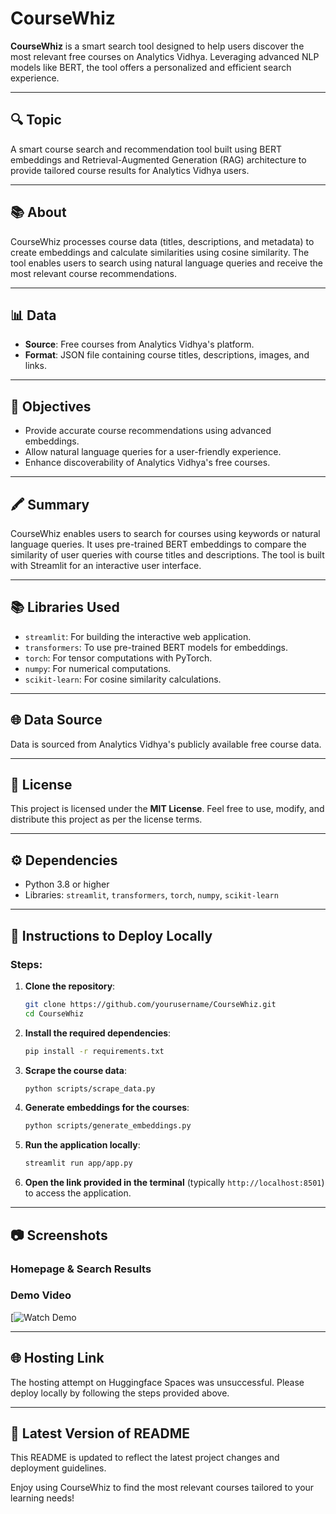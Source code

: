 # CourseWhiz

**CourseWhiz** is a smart search tool designed to help users discover the most relevant free courses on Analytics Vidhya. Leveraging advanced NLP models like BERT, the tool offers a personalized and efficient search experience.

---

## 🔍 Topic
A smart course search and recommendation tool built using BERT embeddings and Retrieval-Augmented Generation (RAG) architecture to provide tailored course results for Analytics Vidhya users.

---

## 📚 About
CourseWhiz processes course data (titles, descriptions, and metadata) to create embeddings and calculate similarities using cosine similarity. The tool enables users to search using natural language queries and receive the most relevant course recommendations.

---

## 📊 Data
- **Source**: Free courses from Analytics Vidhya's platform.
- **Format**: JSON file containing course titles, descriptions, images, and links.

---

## 🎯 Objectives
- Provide accurate course recommendations using advanced embeddings.
- Allow natural language queries for a user-friendly experience.
- Enhance discoverability of Analytics Vidhya's free courses.

---

## 🖍️ Summary
CourseWhiz enables users to search for courses using keywords or natural language queries. It uses pre-trained BERT embeddings to compare the similarity of user queries with course titles and descriptions. The tool is built with Streamlit for an interactive user interface.

---

## 📚 Libraries Used
- `streamlit`: For building the interactive web application.
- `transformers`: To use pre-trained BERT models for embeddings.
- `torch`: For tensor computations with PyTorch.
- `numpy`: For numerical computations.
- `scikit-learn`: For cosine similarity calculations.

---

## 🌐 Data Source
Data is sourced from Analytics Vidhya's publicly available free course data.

---

## 📜 License
This project is licensed under the **MIT License**. Feel free to use, modify, and distribute this project as per the license terms.

---

## ⚙️ Dependencies
- Python 3.8 or higher
- Libraries: `streamlit`, `transformers`, `torch`, `numpy`, `scikit-learn`

---

## 🚀 Instructions to Deploy Locally

### Steps:

1. **Clone the repository**:
   ```bash
   git clone https://github.com/yourusername/CourseWhiz.git
   cd CourseWhiz
   ```

2. **Install the required dependencies**:
   ```bash
   pip install -r requirements.txt
   ```

3. **Scrape the course data**:
   ```bash
   python scripts/scrape_data.py
   ```

4. **Generate embeddings for the courses**:
   ```bash
   python scripts/generate_embeddings.py
   ```

5. **Run the application locally**:
   ```bash
   streamlit run app/app.py
   ```

6. **Open the link provided in the terminal** (typically `http://localhost:8501`) to access the application.

---

## 📷 Screenshots
### Homepage & Search Results

### Demo Video
[![Watch Demo](https://github.com/user-attachments/assets/ebdd2b9f-10d2-4c22-a814-4c5177a81d46)



---

## 🌐 Hosting Link
The hosting attempt on Huggingface Spaces was unsuccessful. Please deploy locally by following the steps provided above.

---

## 📆 Latest Version of README
This README is updated to reflect the latest project changes and deployment guidelines.

Enjoy using CourseWhiz to find the most relevant courses tailored to your learning needs!
